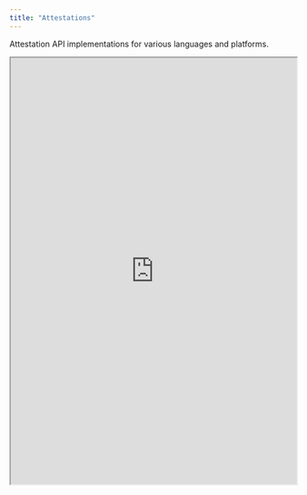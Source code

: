 ```yaml
---
title: "Attestations"
---
```


Attestation API implementations for various languages and platforms.

<iframe height="750" width="100%" src="https://ewelton.github.io/ktest/wiki.html#Attestations"></iframe>
